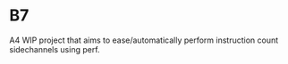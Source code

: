 # B7
A4 WIP project that aims to ease/automatically perform instruction count sidechannels using perf.

